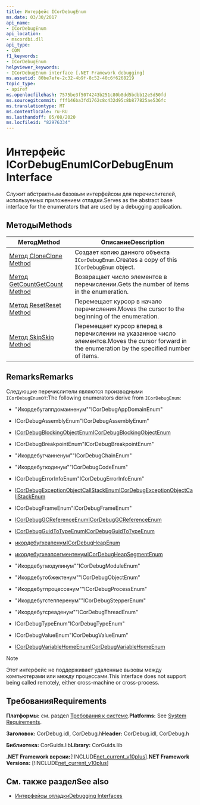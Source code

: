 ```yaml
---
title: Интерфейс ICorDebugEnum
ms.date: 03/30/2017
api_name:
- ICorDebugEnum
api_location:
- mscordbi.dll
api_type:
- COM
f1_keywords:
- ICorDebugEnum
helpviewer_keywords:
- ICorDebugEnum interface [.NET Framework debugging]
ms.assetid: 80be7efe-2c32-4b9f-8c52-40c6f6268219
topic_type:
- apiref
ms.openlocfilehash: 7575be3f5074243b251c80b8dd5bdbb12e5d50fd
ms.sourcegitcommit: fff146ba3fd1762c8c432d95c8b877825ae536fc
ms.translationtype: MT
ms.contentlocale: ru-RU
ms.lasthandoff: 05/08/2020
ms.locfileid: "82976334"
---
```

# <a name="icordebugenum-interface"></a><span data-ttu-id="09332-102">Интерфейс ICorDebugEnum</span><span class="sxs-lookup"><span data-stu-id="09332-102">ICorDebugEnum Interface</span></span>

<span data-ttu-id="09332-103">Служит абстрактным базовым интерфейсом для перечислителей, используемых приложением отладки.</span><span class="sxs-lookup"><span data-stu-id="09332-103">Serves as the abstract base interface for the enumerators that are used by a debugging application.</span></span>  
  
## <a name="methods"></a><span data-ttu-id="09332-104">Методы</span><span class="sxs-lookup"><span data-stu-id="09332-104">Methods</span></span>  
  
|<span data-ttu-id="09332-105">Метод</span><span class="sxs-lookup"><span data-stu-id="09332-105">Method</span></span>|<span data-ttu-id="09332-106">Описание</span><span class="sxs-lookup"><span data-stu-id="09332-106">Description</span></span>|  
|------------|-----------------|  
|[<span data-ttu-id="09332-107">Метод Clone</span><span class="sxs-lookup"><span data-stu-id="09332-107">Clone Method</span></span>](icordebugenum-clone-method.md)|<span data-ttu-id="09332-108">Создает копию данного объекта `ICorDebugEnum`.</span><span class="sxs-lookup"><span data-stu-id="09332-108">Creates a copy of this `ICorDebugEnum` object.</span></span>|  
|[<span data-ttu-id="09332-109">Метод GetCount</span><span class="sxs-lookup"><span data-stu-id="09332-109">GetCount Method</span></span>](icordebugenum-getcount-method.md)|<span data-ttu-id="09332-110">Возвращает число элементов в перечислении.</span><span class="sxs-lookup"><span data-stu-id="09332-110">Gets the number of items in the enumeration.</span></span>|  
|[<span data-ttu-id="09332-111">Метод Reset</span><span class="sxs-lookup"><span data-stu-id="09332-111">Reset Method</span></span>](icordebugenum-reset-method.md)|<span data-ttu-id="09332-112">Перемещает курсор в начало перечисления.</span><span class="sxs-lookup"><span data-stu-id="09332-112">Moves the cursor to the beginning of the enumeration.</span></span>|  
|[<span data-ttu-id="09332-113">Метод Skip</span><span class="sxs-lookup"><span data-stu-id="09332-113">Skip Method</span></span>](icordebugenum-skip-method.md)|<span data-ttu-id="09332-114">Перемещает курсор вперед в перечислении на указанное число элементов.</span><span class="sxs-lookup"><span data-stu-id="09332-114">Moves the cursor forward in the enumeration by the specified number of items.</span></span>|  
  
## <a name="remarks"></a><span data-ttu-id="09332-115">Remarks</span><span class="sxs-lookup"><span data-stu-id="09332-115">Remarks</span></span>  
 <span data-ttu-id="09332-116">Следующие перечислители являются производными `ICorDebugEnum`от:</span><span class="sxs-lookup"><span data-stu-id="09332-116">The following enumerators derive from `ICorDebugEnum`:</span></span>  
  
- <span data-ttu-id="09332-117">"Икордебугаппдомаиненум"</span><span class="sxs-lookup"><span data-stu-id="09332-117">"ICorDebugAppDomainEnum"</span></span>  
  
- <span data-ttu-id="09332-118">ICorDebugAssemblyEnum</span><span class="sxs-lookup"><span data-stu-id="09332-118">"ICorDebugAssemblyEnum"</span></span>  
  
- [<span data-ttu-id="09332-119">ICorDebugBlockingObjectEnum</span><span class="sxs-lookup"><span data-stu-id="09332-119">ICorDebugBlockingObjectEnum</span></span>](icordebugblockingobjectenum-interface.md)  
  
- <span data-ttu-id="09332-120">ICorDebugBreakpointEnum</span><span class="sxs-lookup"><span data-stu-id="09332-120">"ICorDebugBreakpointEnum"</span></span>  
  
- <span data-ttu-id="09332-121">"Икордебугчаиненум"</span><span class="sxs-lookup"><span data-stu-id="09332-121">"ICorDebugChainEnum"</span></span>  
  
- <span data-ttu-id="09332-122">"Икордебугкодинум"</span><span class="sxs-lookup"><span data-stu-id="09332-122">"ICorDebugCodeEnum"</span></span>  
  
- <span data-ttu-id="09332-123">ICorDebugErrorInfoEnum</span><span class="sxs-lookup"><span data-stu-id="09332-123">"ICorDebugErrorInfoEnum"</span></span>  
  
- [<span data-ttu-id="09332-124">ICorDebugExceptionObjectCallStackEnum</span><span class="sxs-lookup"><span data-stu-id="09332-124">ICorDebugExceptionObjectCallStackEnum</span></span>](icordebugexceptionobjectcallstackenum-interface.md)  
  
- <span data-ttu-id="09332-125">ICorDebugFrameEnum</span><span class="sxs-lookup"><span data-stu-id="09332-125">"ICorDebugFrameEnum"</span></span>  
  
- [<span data-ttu-id="09332-126">ICorDebugGCReferenceEnum</span><span class="sxs-lookup"><span data-stu-id="09332-126">ICorDebugGCReferenceEnum</span></span>](icordebuggcreferenceenum-interface.md)  
  
- [<span data-ttu-id="09332-127">ICorDebugGuidToTypeEnum</span><span class="sxs-lookup"><span data-stu-id="09332-127">ICorDebugGuidToTypeEnum</span></span>](icordebugguidtotypeenum-interface.md)  
  
- [<span data-ttu-id="09332-128">икордебугхеапенум</span><span class="sxs-lookup"><span data-stu-id="09332-128">ICorDebugHeapEnum</span></span>](icordebugheapenum-interface.md)  
  
- [<span data-ttu-id="09332-129">икордебугхеапсегментенум</span><span class="sxs-lookup"><span data-stu-id="09332-129">ICorDebugHeapSegmentEnum</span></span>](icordebugheapsegmentenum-interface.md)  
  
- <span data-ttu-id="09332-130">"Икордебугмодулинум"</span><span class="sxs-lookup"><span data-stu-id="09332-130">"ICorDebugModuleEnum"</span></span>  
  
- <span data-ttu-id="09332-131">"Икордебугобжектенум"</span><span class="sxs-lookup"><span data-stu-id="09332-131">"ICorDebugObjectEnum"</span></span>  
  
- <span data-ttu-id="09332-132">"Икордебугпроцессенум"</span><span class="sxs-lookup"><span data-stu-id="09332-132">"ICorDebugProcessEnum"</span></span>  
  
- <span data-ttu-id="09332-133">"Икордебугстепперенум"</span><span class="sxs-lookup"><span data-stu-id="09332-133">"ICorDebugStepperEnum"</span></span>  
  
- <span data-ttu-id="09332-134">"Икордебугсреаденум"</span><span class="sxs-lookup"><span data-stu-id="09332-134">"ICorDebugThreadEnum"</span></span>  
  
- <span data-ttu-id="09332-135">ICorDebugTypeEnum</span><span class="sxs-lookup"><span data-stu-id="09332-135">"ICorDebugTypeEnum"</span></span>  
  
- <span data-ttu-id="09332-136">ICorDebugValueEnum</span><span class="sxs-lookup"><span data-stu-id="09332-136">"ICorDebugValueEnum"</span></span>  
  
- [<span data-ttu-id="09332-137">ICorDebugVariableHomeEnum</span><span class="sxs-lookup"><span data-stu-id="09332-137">ICorDebugVariableHomeEnum</span></span>](icordebugvariablehomeenum-interface.md)  
  
> [!NOTE]
> <span data-ttu-id="09332-138">Этот интерфейс не поддерживает удаленные вызовы между компьютерами или между процессами.</span><span class="sxs-lookup"><span data-stu-id="09332-138">This interface does not support being called remotely, either cross-machine or cross-process.</span></span>  
  
## <a name="requirements"></a><span data-ttu-id="09332-139">Требования</span><span class="sxs-lookup"><span data-stu-id="09332-139">Requirements</span></span>  
 <span data-ttu-id="09332-140">**Платформы:** см. раздел [Требования к системе](../../get-started/system-requirements.md).</span><span class="sxs-lookup"><span data-stu-id="09332-140">**Platforms:** See [System Requirements](../../get-started/system-requirements.md).</span></span>  
  
 <span data-ttu-id="09332-141">**Заголовок:** CorDebug.idl, CorDebug.h</span><span class="sxs-lookup"><span data-stu-id="09332-141">**Header:** CorDebug.idl, CorDebug.h</span></span>  
  
 <span data-ttu-id="09332-142">**Библиотека:** CorGuids.lib</span><span class="sxs-lookup"><span data-stu-id="09332-142">**Library:** CorGuids.lib</span></span>  
  
 <span data-ttu-id="09332-143">**.NET Framework версии:**[!INCLUDE[net_current_v10plus](../../../../includes/net-current-v10plus-md.md)]</span><span class="sxs-lookup"><span data-stu-id="09332-143">**.NET Framework Versions:** [!INCLUDE[net_current_v10plus](../../../../includes/net-current-v10plus-md.md)]</span></span>  
  
## <a name="see-also"></a><span data-ttu-id="09332-144">См. также раздел</span><span class="sxs-lookup"><span data-stu-id="09332-144">See also</span></span>

- [<span data-ttu-id="09332-145">Интерфейсы отладки</span><span class="sxs-lookup"><span data-stu-id="09332-145">Debugging Interfaces</span></span>](debugging-interfaces.md)

